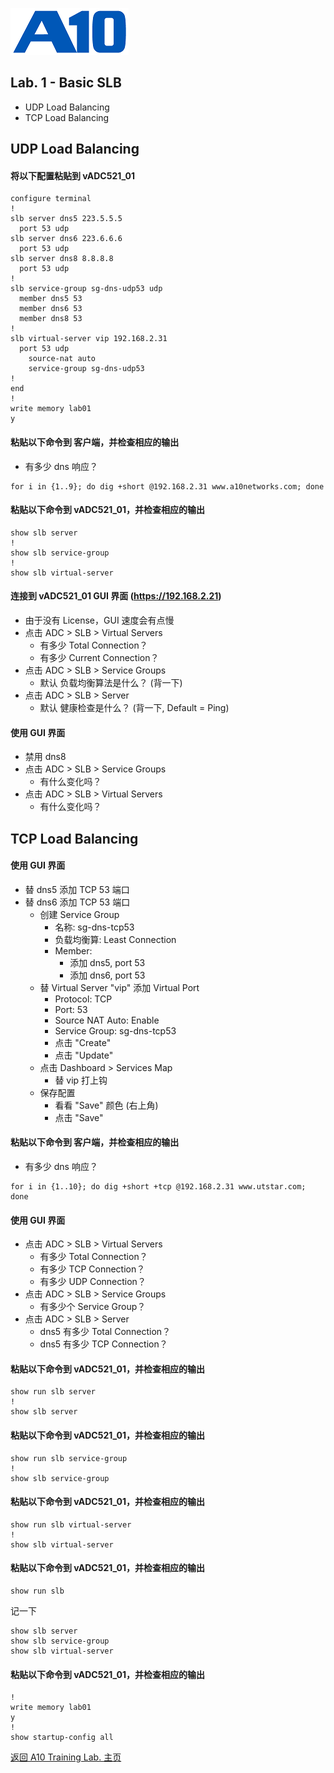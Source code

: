 ![](/Images/A10-NewLogos-Blue-NoReg-RGB-50.png)

## Lab. 1 - Basic SLB
 + UDP Load Balancing
 + TCP Load Balancing

## UDP Load Balancing
#### 将以下配置粘贴到 vADC521_01
```
configure terminal
!
slb server dns5 223.5.5.5
  port 53 udp
slb server dns6 223.6.6.6
  port 53 udp
slb server dns8 8.8.8.8
  port 53 udp
!
slb service-group sg-dns-udp53 udp
  member dns5 53
  member dns6 53
  member dns8 53
!
slb virtual-server vip 192.168.2.31
  port 53 udp
    source-nat auto
    service-group sg-dns-udp53
!
end
!
write memory lab01
y

```

#### 粘贴以下命令到 客户端，并检查相应的输出
+ 有多少 dns 响应？
```
for i in {1..9}; do dig +short @192.168.2.31 www.a10networks.com; done

```

#### 粘贴以下命令到 vADC521_01，并检查相应的输出
```
show slb server
!
show slb service-group
!
show slb virtual-server

```

#### 连接到 vADC521_01 GUI 界面 (https://192.168.2.21)
+ 由于没有 License，GUI 速度会有点慢
+ 点击 ADC > SLB > Virtual Servers
  + 有多少 Total Connection？
  + 有多少 Current Connection？
+ 点击 ADC > SLB > Service Groups
  + 默认 负载均衡算法是什么？ (背一下)
+ 点击 ADC > SLB > Server
  + 默认 健康检查是什么？ (背一下, Default = Ping)
 
#### 使用 GUI 界面
+ 禁用 dns8
+ 点击 ADC > SLB > Service Groups
  + 有什么变化吗？
+ 点击 ADC > SLB > Virtual Servers
  + 有什么变化吗？

## TCP Load Balancing
#### 使用 GUI 界面
+ 替 dns5 添加 TCP 53 端口
+ 替 dns6 添加 TCP 53 端口
  + 创建 Service Group
    + 名称: sg-dns-tcp53
    + 负载均衡算: Least Connection
    + Member:
      + 添加 dns5, port 53
      + 添加 dns6, port 53
  + 替 Virtual Server "vip" 添加 Virtual Port
    + Protocol: TCP
    + Port: 53
    + Source NAT Auto: Enable
    + Service Group: sg-dns-tcp53
    + 点击 "Create"
    + 点击 "Update"
  + 点击 Dashboard > Services Map
    + 替 vip 打上钩 
  + 保存配置
    + 看看 "Save" 颜色 (右上角)  
    + 点击 "Save" 

#### 粘贴以下命令到 客户端，并检查相应的输出
+ 有多少 dns 响应？
```
for i in {1..10}; do dig +short +tcp @192.168.2.31 www.utstar.com; done

```

#### 使用 GUI 界面
+ 点击 ADC > SLB > Virtual Servers
  + 有多少 Total Connection？
  + 有多少 TCP Connection？
  + 有多少 UDP Connection？
+ 点击 ADC > SLB > Service Groups
  + 有多少个 Service Group？
+ 点击 ADC > SLB > Server
  + dns5 有多少 Total Connection？
  + dns5 有多少 TCP Connection？

#### 粘贴以下命令到 vADC521_01，并检查相应的输出
```
show run slb server
!
show slb server

```

#### 粘贴以下命令到 vADC521_01，并检查相应的输出
```
show run slb service-group
!
show slb service-group

```

#### 粘贴以下命令到 vADC521_01，并检查相应的输出
```
show run slb virtual-server
!
show slb virtual-server

```

#### 粘贴以下命令到 vADC521_01，并检查相应的输出
```
show run slb

```

记一下
```
show slb server
show slb service-group
show slb virtual-server

```

#### 粘贴以下命令到 vADC521_01，并检查相应的输出
```
!
write memory lab01
y
!
show startup-config all

```

[返回 A10 Training Lab. 主页](https://github.com/borissiu/A10_Training_Lab)